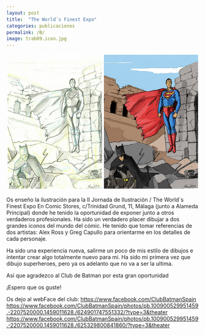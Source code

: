 ```yaml
---
layout: post
title:  "The World´s Finest Expo"
categories: publicaciones
permalink: /B/
image: trab09.icon.jpg
---
```


![imagen](/img/trab09.jpg)

Os enseño la ilustración para la II Jornada de Ilustración / The World´s Finest Expo En Comic Stores, c/Trinidad Grund, 11, Málaga (junto a Alameda Principal) donde he tenido la oportunidad de exponer junto a otros verdaderos profesionales. Ha sido un verdadero placer dibujar a dos grandes iconos del mundo del cómic. He tenido que tomar referencias de dos artistas: Alex Ross y Greg Capullo para orientarme en los detalles de cada personaje.

Ha sido una experiencia nueva, salirme un poco de mis estilo de dibujos e intentar crear algo totalmente nuevo para mi. Ha sido mi primera vez que dibujo superheroes, pero ya os adelanto
que no va a ser la ultima.

Así que agradezco al Club de Batman por esta gran oportunidad

¡Espero que os guste!

Os dejo al webFace del club:
https://www.facebook.com/ClubBatmanSpain
https://www.facebook.com/ClubBatmanSpain/photos/pb.100900529951459.-2207520000.1459011628./624901747551332/?type=3&theater
https://www.facebook.com/ClubBatmanSpain/photos/pb.100900529951459.-2207520000.1459011628./625329800841860/?type=3&theater
